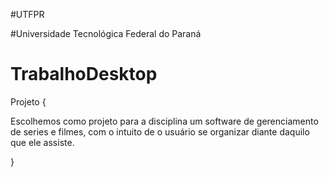 #UTFPR

#Universidade Tecnológica Federal do Paraná

# TrabalhoDesktop

Projeto {

Escolhemos como projeto para a disciplina um software
de gerenciamento de series e filmes, com o intuito de 
o usuário se organizar diante daquilo que ele assiste.

}
